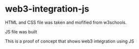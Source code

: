 # web3-integration-js

HTML and CSS file was taken and mofified from w3schools.

JS file was built

This is a proof of concept that shows web3 integration using JS
